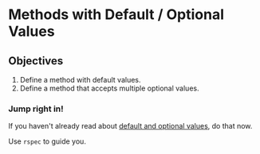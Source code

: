 # Methods with Default / Optional Values

## Objectives

1. Define a method with default values.
2. Define a method that accepts multiple optional values.

### Jump right in!

If you haven't already read about [default and optional values](http://www.skorks.com/2009/08/method-arguments-in-ruby/), do that now.

Use `rspec` to guide you.